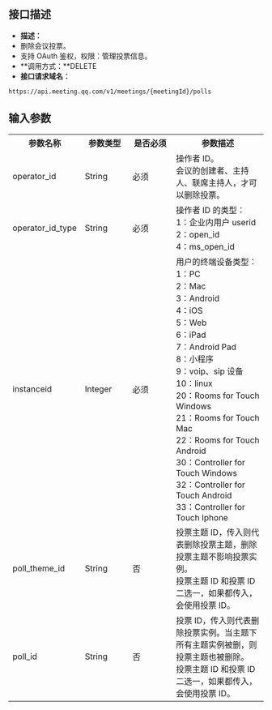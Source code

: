 ## 接口描述
- **描述：**
 - 删除会议投票。
 - 支持 OAuth 鉴权，权限：管理投票信息。
- **调用方式：**DELETE
- **接口请求域名：**
```plaintext
https://api.meeting.qq.com/v1/meetings/{meetingId}/polls
```



## 输入参数
<table>
   <tr>
      <th width="20%" >参数名称</td>
      <th width="20%" >参数类型</td>
      <th width="20%" >是否必须</td>
      <th width="40%" >参数描述</td>
   </tr>
   <tr>     
	 <td>operator_id</td>	  
	 <td>String</td>	   
	 <td>必须	</td>	   
	 <td>操作者 ID。<br>会议的创建者、主持人、联席主持人，才可以删除投票。	</td>
   <tr>  
	 <td>operator_id_type</td>	 
	 <td>String	</td>     
	 <td>必须	</td>	  
	 <td>操作者 ID 的类型： 
<br>1：企业内用户 userid
<br>2：open_id 
<br>4：ms_open_id </td>
   <tr>     
	 <td>instanceid	</td>     
	 <td>Integer	</td> 
	 <td>必须		</td>   
	 <td>用户的终端设备类型：<br> 1：PC <br>2：Mac<br> 3：Android <br>4：iOS <br>5：Web <br>6：iPad <br>7：Android Pad <br>8：小程序<br> 9：voip、sip 设备 <br>10：linux <br>20：Rooms for Touch Windows <br>21：Rooms for Touch Mac <br>22：Rooms for Touch Android<br> 30：Controller for Touch Windows<br> 32：Controller for Touch Android <br>33：Controller for Touch Iphone</td>	
   <tr>    
	 <td>poll_theme_id	</td>    
	 <td>String	</td>   
	 <td>否		</td>   
	 <td>投票主题 ID，传入则代表删除投票主题，删除投票主题不影响投票实例。<br>投票主题 ID 和投票 ID 二选一，如果都传入，会使用投票 ID。  </td> 	
   <tr>   
	 <td>poll_id	</td>    
	 <td>String</td>	 
	 <td>否	</td>	  
	 <td>投票 ID，传入则代表删除投票实例。当主题下所有主题实例被删，则投票主题也被删除。
<br>投票主题 ID 和投票 ID 二选一，如果都传入，会使用投票 ID。   </td> 
</table>
